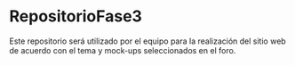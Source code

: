 # RepositorioFase3
Este repositorio será utilizado por el equipo para la realización del sitio web de acuerdo con el tema y mock-ups seleccionados en el foro.
